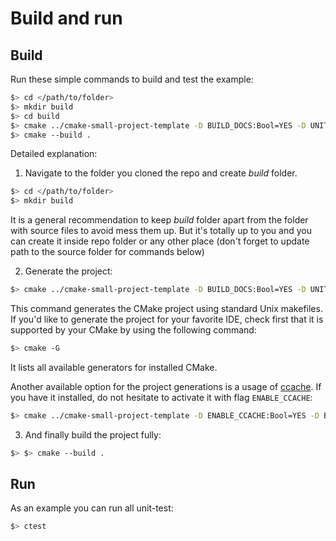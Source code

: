 # Build and run
## Build

Run these simple commands to build and test the example:

```bash
$> cd </path/to/folder>
$> mkdir build
$> cd build
$> cmake ../cmake-small-project-template -D BUILD_DOCS:Bool=YES -D UNIT_TEST_FRAMEWORK:String=GTEST -D ENABLE_TESTING:Bool=YES
$> cmake --build .
```

Detailed explanation:

1. Navigate to the folder you cloned the repo and create *build* folder.

```bash
$> cd </path/to/folder>
$> mkdir build
```

It is a general recommendation to keep *build* folder apart from the folder with source files to avoid mess them up. But it's totally up to you and you can create it inside repo folder or any other place (don't forget to update path to the source folder for commands below)

2. Generate the project:

```bash
$> cmake ../cmake-small-project-template -D BUILD_DOCS:Bool=YES -D UNIT_TEST_FRAMEWORK:String=GTEST -D ENABLE_TESTING:Bool=YES
```

This command generates the CMake project using standard Unix makefiles. If you'd like to generate the project for your favorite IDE, check first that it is supported by your CMake by using the following command:

```bash
$> cmake -G
```

It lists all available generators for installed CMake.

Another available option for the project generations is a usage of [ccache](https://ccache.dev/). If you have it installed, do not hesitate to activate it with flag `ENABLE_CCACHE`:

```bash
$> cmake ../cmake-small-project-template -D ENABLE_CCACHE:Bool=YES -D BUILD_DOCS:Bool=YES -D UNIT_TEST_FRAMEWORK:String=GTEST -D ENABLE_TESTING:Bool=YES
```
3. And finally build the project fully:

```bash
$> $> cmake --build .
```

## Run

As an example you can run all unit-test:

```bash
$> ctest
```

